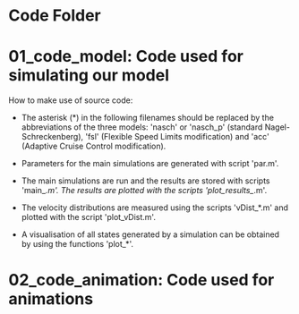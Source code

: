 # Code Folder 


# 01_code_model: Code used for simulating our model 


How to make use of source code:

 - The asterisk (*) in the following filenames should be replaced by the abbreviations of the three models: 'nasch' or 'nasch_p' (standard Nagel-Schreckenberg), 'fsl' (Flexible Speed Limits modification) and 'acc' (Adaptive Cruise Control modification).

- Parameters for the main simulations are generated with script 'par.m'.

- The main simulations are run and the results are stored with scripts 'main_*.m'. The results are plotted with the scripts 'plot_results_*.m'. 

- The velocity distributions are measured using the scripts 'vDist_*.m' and plotted with the script 'plot_vDist.m'.

- A visualisation of all states generated by a simulation can be obtained by using the functions 'plot_*'.






# 02_code_animation: Code used for animations



